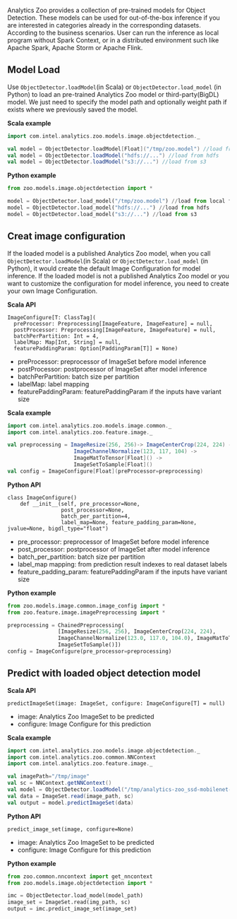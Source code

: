 Analytics Zoo provides a collection of pre-trained models for Object Detection. These models can be used for out-of-the-box inference if you are interested in categories already in the corresponding datasets. According to the business scenarios. User can run the inference as local program without Spark Context, or in a distributed environment such like Apache Spark, Apache Storm or Apache Flink.

## Model Load

Use `ObjectDetector.loadModel`(in Scala) or `ObjectDetector.load_model` (in Python) to load an pre-trained Analytics Zoo model or third-party(BigDL) model. We just need to specify the model path and optionally weight path if exists where we previously saved the model.

**Scala example**
```scala
import com.intel.analytics.zoo.models.image.objectdetection._

val model = ObjectDetector.loadModel[Float]("/tmp/zoo.model") //load from local fs
val model = ObjectDetector.loadModel("hdfs://...") //load from hdfs
val model = ObjectDetector.loadModel("s3://...") //load from s3
```

**Python example**
```python
from zoo.models.image.objectdetection import *

model = ObjectDetector.load_model("/tmp/zoo.model") //load from local fs
model = ObjectDetector.load_model("hdfs://...") //load from hdfs
model = ObjectDetector.load_model("s3://...") //load from s3
```

## Creat image configuration
If the loaded model is a published Analytics Zoo model, when you call `ObjectDetector.loadModel`(in Scala) or `ObjectDetector.load_model` (in Python), it would create the default Image Configuration for model inference. If the loaded model is not a published Analytics Zoo model or you want to customize the configuration for model inference, you need to create your own Image Configuration.

**Scala API**
```
ImageConfigure[T: ClassTag](
  preProcessor: Preprocessing[ImageFeature, ImageFeature] = null,
  postProcessor: Preprocessing[ImageFeature, ImageFeature] = null,
  batchPerPartition: Int = 4,
  labelMap: Map[Int, String] = null,
  featurePaddingParam: Option[PaddingParam[T]] = None)
```
* preProcessor: preprocessor of ImageSet before model inference
* postProcessor: postprocessor of ImageSet after model inference
* batchPerPartition: batch size per partition
* labelMap: label mapping
* featurePaddingParam: featurePaddingParam if the inputs have variant size

**Scala example**
```scala
import com.intel.analytics.zoo.models.image.common._
import com.intel.analytics.zoo.feature.image._

val preprocessing = ImageResize(256, 256)-> ImageCenterCrop(224, 224) ->
                     ImageChannelNormalize(123, 117, 104) ->
                     ImageMatToTensor[Float]() ->
                     ImageSetToSample[Float]()
val config = ImageConfigure[Float](preProcessor=preprocessing)
```


**Python API**
```
class ImageConfigure()
    def __init__(self, pre_processor=None,
                 post_processor=None,
                 batch_per_partition=4,
                 label_map=None, feature_padding_param=None, jvalue=None, bigdl_type="float")
```
* pre_processor:  preprocessor of ImageSet before model inference
* post_processor:  postprocessor of ImageSet after model inference
* batch_per_partition:  batch size per partition
* label_map mapping:  from prediction result indexes to real dataset labels
* feature_padding_param:  featurePaddingParam if the inputs have variant size

**Python example**
```python
from zoo.models.image.common.image_config import *
from zoo.feature.image.imagePreprocessing import *

preprocessing = ChainedPreprocessing(
                [ImageResize(256, 256), ImageCenterCrop(224, 224),
                ImageChannelNormalize(123.0, 117.0, 104.0), ImageMatToTensor(),
                ImageSetToSample()])
config = ImageConfigure(pre_processor=preprocessing)
```

## Predict with loaded object detection model

**Scala API**
```
predictImageSet(image: ImageSet, configure: ImageConfigure[T] = null)
```
* image:  Analytics Zoo ImageSet to be predicted
* configure: Image Configure for this prediction

**Scala example**
```scala
import com.intel.analytics.zoo.models.image.objectdetection._
import com.intel.analytics.zoo.common.NNContext
import com.intel.analytics.zoo.feature.image._

val imagePath="/tmp/image"
val sc = NNContext.getNNContext()
val model = ObjectDetector.loadModel("/tmp/analytics-zoo_ssd-mobilenet-300x300_PASCAL_0.1.0.model")
val data = ImageSet.read(image_path, sc)
val output = model.predictImageSet(data)
```


**Python API**
```
predict_image_set(image, configure=None)
```
* image:  Analytics Zoo ImageSet to be predicted
* configure: Image Configure for this  prediction

**Python example**
```python
from zoo.common.nncontext import get_nncontext
from zoo.models.image.objectdetection import *

imc = ObjectDetector.load_model(model_path)
image_set = ImageSet.read(img_path, sc)
output = imc.predict_image_set(image_set)
```
